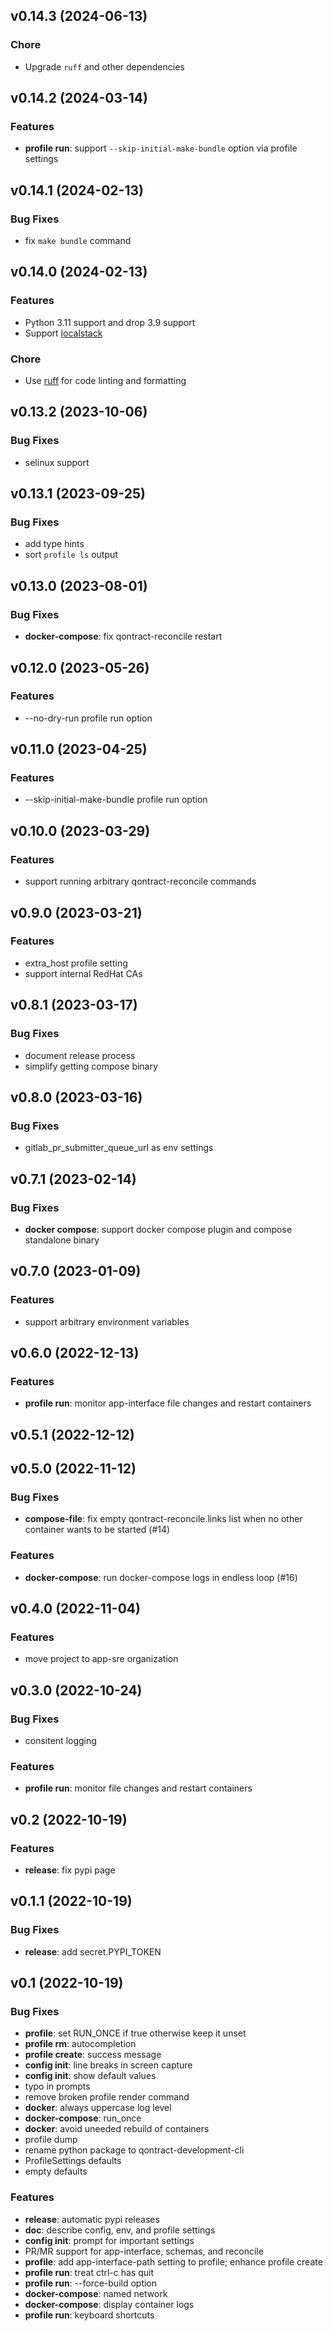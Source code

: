 ## v0.14.3 (2024-06-13)

### Chore

- Upgrade `ruff` and other dependencies

## v0.14.2 (2024-03-14)

### Features

- **profile run**: support `--skip-initial-make-bundle` option via profile settings

## v0.14.1 (2024-02-13)

### Bug Fixes

- fix `make bundle` command

## v0.14.0 (2024-02-13)

### Features

- Python 3.11 support and drop 3.9 support
- Support [localstack](https://github.com/localstack/localstack)

### Chore

- Use [ruff](https://docs.astral.sh/ruff/) for code linting and formatting

## v0.13.2 (2023-10-06)

### Bug Fixes

- selinux support

## v0.13.1 (2023-09-25)

### Bug Fixes

- add type hints
- sort `profile ls` output

## v0.13.0 (2023-08-01)

### Bug Fixes

- **docker-compose**: fix qontract-reconcile restart

## v0.12.0 (2023-05-26)

### Features

- --no-dry-run profile run option

## v0.11.0 (2023-04-25)

### Features

- --skip-initial-make-bundle profile run option

## v0.10.0 (2023-03-29)

### Features

- support running arbitrary qontract-reconcile commands

## v0.9.0 (2023-03-21)

### Features

- extra_host profile setting
- support internal RedHat CAs

## v0.8.1 (2023-03-17)

### Bug Fixes

- document release process
- simplify getting compose binary

## v0.8.0 (2023-03-16)

### Bug Fixes

- gitlab_pr_submitter_queue_url as env settings

## v0.7.1 (2023-02-14)

### Bug Fixes

- **docker compose**: support docker compose plugin and compose standalone binary

## v0.7.0 (2023-01-09)

### Features

- support arbitrary environment variables

## v0.6.0 (2022-12-13)

### Features

- **profile run**: monitor app-interface file changes and restart containers

## v0.5.1 (2022-12-12)

## v0.5.0 (2022-11-12)

### Bug Fixes

- **compose-file**: fix empty qontract-reconcile.links list when no other container wants to be started (#14)

### Features

- **docker-compose**: run docker-compose logs in endless loop (#16)

## v0.4.0 (2022-11-04)

### Features

- move project to app-sre organization

## v0.3.0 (2022-10-24)

### Bug Fixes

- consitent logging

### Features

- **profile run**: monitor file changes and restart containers

## v0.2 (2022-10-19)

### Features

- **release**: fix pypi page

## v0.1.1 (2022-10-19)

### Bug Fixes

- **release**: add secret.PYPI_TOKEN

## v0.1 (2022-10-19)

### Bug Fixes

- **profile**: set RUN_ONCE if true otherwise keep it unset
- **profile rm**: autocompletion
- **profile create**: success message
- **config init**: line breaks in screen capture
- **config init**: show default values
- typo in prompts
- remove broken profile render command
- **docker**: always uppercase log level
- **docker-compose**: run_once
- **docker**: avoid uneeded rebuild of containers
- profile dump
- rename python package to qontract-development-cli
- ProfileSettings defaults
- empty defaults

### Features

- **release**: automatic pypi releases
- **doc**: describe config, env, and profile settings
- **config init**: prompt for important settings
- PR/MR support for app-interface, schemas, and reconcile
- **profile**: add app-interface-path setting to profile; enhance profile create
- **profile run**: treat ctrl-c has quit
- **profile run**: --force-build option
- **docker-compose**: named network
- **docker-compose**: display container logs
- **profile run**: keyboard shortcuts
